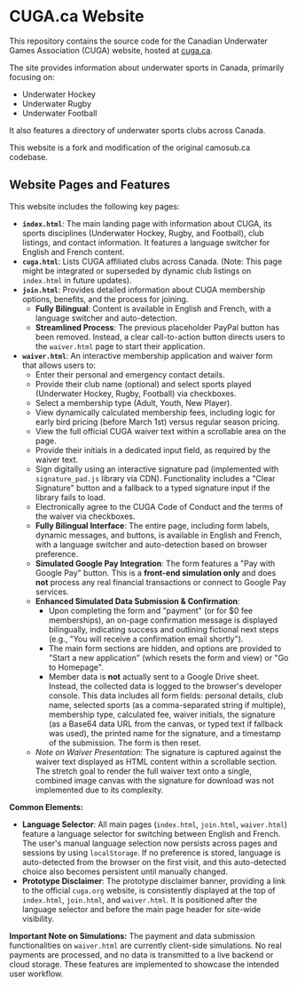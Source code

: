 # CUGA.ca Website

This repository contains the source code for the Canadian Underwater Games Association (CUGA) website, hosted at [cuga.ca](https://www.cuga.ca).

The site provides information about underwater sports in Canada, primarily focusing on:
*   Underwater Hockey
*   Underwater Rugby
*   Underwater Football

It also features a directory of underwater sports clubs across Canada.

This website is a fork and modification of the original camosub.ca codebase.

## Website Pages and Features

This website includes the following key pages:

*   **`index.html`**: The main landing page with information about CUGA, its sports disciplines (Underwater Hockey, Rugby, and Football), club listings, and contact information. It features a language switcher for English and French content.
*   **`cuga.html`**: Lists CUGA affiliated clubs across Canada. (Note: This page might be integrated or superseded by dynamic club listings on `index.html` in future updates).
*   **`join.html`**: Provides detailed information about CUGA membership options, benefits, and the process for joining.
    *   **Fully Bilingual**: Content is available in English and French, with a language switcher and auto-detection.
    *   **Streamlined Process**: The previous placeholder PayPal button has been removed. Instead, a clear call-to-action button directs users to the `waiver.html` page to start their application.
*   **`waiver.html`**: An interactive membership application and waiver form that allows users to:
    *   Enter their personal and emergency contact details.
    *   Provide their club name (optional) and select sports played (Underwater Hockey, Rugby, Football) via checkboxes.
    *   Select a membership type (Adult, Youth, New Player).
    *   View dynamically calculated membership fees, including logic for early bird pricing (before March 1st) versus regular season pricing.
    *   View the full official CUGA waiver text within a scrollable area on the page.
    *   Provide their initials in a dedicated input field, as required by the waiver text.
    *   Sign digitally using an interactive signature pad (implemented with `signature_pad.js` library via CDN). Functionality includes a "Clear Signature" button and a fallback to a typed signature input if the library fails to load.
    *   Electronically agree to the CUGA Code of Conduct and the terms of the waiver via checkboxes.
    *   **Fully Bilingual Interface**: The entire page, including form labels, dynamic messages, and buttons, is available in English and French, with a language switcher and auto-detection based on browser preference.
    *   **Simulated Google Pay Integration**: The form features a "Pay with Google Pay" button. This is a **front-end simulation only** and does **not** process any real financial transactions or connect to Google Pay services.
    *   **Enhanced Simulated Data Submission & Confirmation**:
        *   Upon completing the form and "payment" (or for $0 fee memberships), an on-page confirmation message is displayed bilingually, indicating success and outlining fictional next steps (e.g., "You will receive a confirmation email shortly").
        *   The main form sections are hidden, and options are provided to "Start a new application" (which resets the form and view) or "Go to Homepage".
        *   Member data is **not** actually sent to a Google Drive sheet. Instead, the collected data is logged to the browser's developer console. This data includes all form fields: personal details, club name, selected sports (as a comma-separated string if multiple), membership type, calculated fee, waiver initials, the signature (as a Base64 data URL from the canvas, or typed text if fallback was used), the printed name for the signature, and a timestamp of the submission. The form is then reset.
    *   *Note on Waiver Presentation*: The signature is captured against the waiver text displayed as HTML content within a scrollable section. The stretch goal to render the full waiver text onto a single, combined image canvas with the signature for download was not implemented due to its complexity.

**Common Elements:**
*   **Language Selector**: All main pages (`index.html`, `join.html`, `waiver.html`) feature a language selector for switching between English and French. The user's manual language selection now persists across pages and sessions by using `localStorage`. If no preference is stored, language is auto-detected from the browser on the first visit, and this auto-detected choice also becomes persistent until manually changed.
*   **Prototype Disclaimer**: The prototype disclaimer banner, providing a link to the official `cuga.org` website, is consistently displayed at the top of `index.html`, `join.html`, and `waiver.html`. It is positioned after the language selector and before the main page header for site-wide visibility.

**Important Note on Simulations:** The payment and data submission functionalities on `waiver.html` are currently client-side simulations. No real payments are processed, and no data is transmitted to a live backend or cloud storage. These features are implemented to showcase the intended user workflow.
